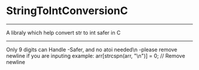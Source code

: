 # StringToIntConversionC
<hr>
A libraly which help convert str to int safer in C
<hr>
Only 9 digits can Handle
-Safer, and no atoi needed\n
-please remove newline if you are inputing example:  arr[strcspn(arr, "\n")] = 0;  // Remove newline
